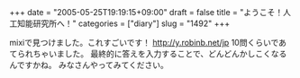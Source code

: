 +++
date = "2005-05-25T19:19:15+09:00"
draft = false
title = "ようこそ！人工知能研究所へ！"
categories = ["diary"]
slug = "1492"
+++

mixiで見つけました。これすごいです！
<a href="http://y.robinb.net/jp" target="_blank">http://y.robinb.net/jp</a>
10問くらいであてられちゃいました。
最終的に答えを入力することで、どんどんかしこくなるんですかね。
みなさんやってみてください。
